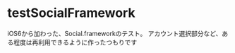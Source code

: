 testSocialFramework
===================

iOS6から加わった、Social.frameworkのテスト。
アカウント選択部分など、ある程度は再利用できるように作ったつもりです

